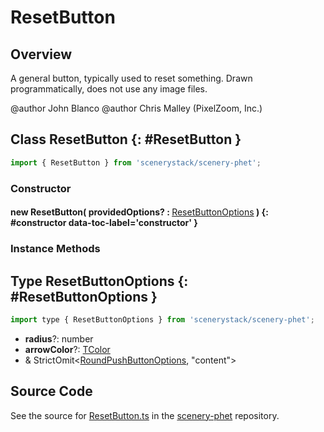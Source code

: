# ResetButton

## Overview

A general button, typically used to reset something.
Drawn programmatically, does not use any image files.

@author John Blanco
@author Chris Malley (PixelZoom, Inc.)

## Class ResetButton {: #ResetButton }


```js
import { ResetButton } from 'scenerystack/scenery-phet';
```
### Constructor

#### new ResetButton( providedOptions? : <span style="font-weight: 400;">[ResetButtonOptions](../scenery-phet/ResetButton.md#ResetButtonOptions)</span> ) {: #constructor data-toc-label='constructor' }

### Instance Methods





## Type ResetButtonOptions {: #ResetButtonOptions }


```js
import type { ResetButtonOptions } from 'scenerystack/scenery-phet';
```
- **radius**?: <span style="color: hsla(calc(var(--md-hue) + 180deg),80%,40%,1);">number</span>
- **arrowColor**?: [TColor](../scenery/TColor.md)
- &amp; StrictOmit&lt;[RoundPushButtonOptions](../sun/RoundPushButton.md#RoundPushButtonOptions), "content"&gt;




## Source Code

See the source for [ResetButton.ts](https://github.com/phetsims/scenery-phet/blob/main/js/buttons/ResetButton.ts) in the [scenery-phet](https://github.com/phetsims/scenery-phet) repository.
